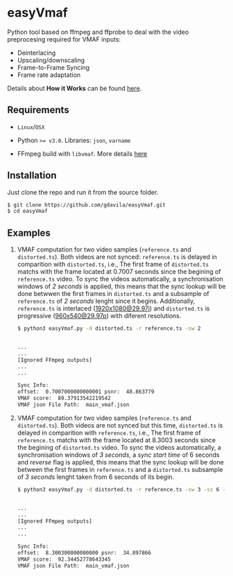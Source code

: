 # easyVmaf

Python tool based on ffmpeg and ffprobe to deal with the video preprocesing required for VMAF inputs:
* Deinterlacing
* Upscaling/downscaling
* Frame-to-Frame Syncing
* Frame rate adaptation

Details about **How it Works** can be found [here](https://gdavila.github.io/broadcast/Vmaf/Vmaf/).

## Requirements

* `Linux`/`OSX`

* Python `>= v3.0`. Libraries: `json`, `varname`

* FFmpeg build with `libvmaf`. More details [here](http://underpop.online.fr/f/ffmpeg/help/libvmaf.htm.gz)

## Installation

Just clone the repo and run it from the source folder.

```bash
$ git clone https://github.com/gdavila/easyVmaf.git
$ cd easyVmaf
```

## Examples

1. VMAF computation for two video samples (`reference.ts` and `distorted.ts`). Both videos are not synced: `reference.ts` is delayed in comparition with `distorted.ts`, i.e.,  The first frame of `distorted.ts` matchs with the frame located at 0.7007 seconds since the begining of `reference.ts` video. To sync the videos automatically, a synchronisation windows of *2 seconds* is applied, this means that the sync lookup will be done betwwen the first frames in `distorted.ts` and a subsample of `reference.ts` of *2 seconds* lenght since it begins. Additionally, `reference.ts` is interlaced (1920x1080@29.97i)  and `distorted.ts` is progressive (960x540@29.97p) with diferent resolutions.

    ```bash
    $ python3 easyVmaf.py -d distorted.ts -r reference.ts -sw 2


    ...
    ...
    [Ignored FFmpeg outputs]
    ...
    ...

    Sync Info:
    offset:  0.7007000000000001 psnr:  48.863779
    VMAF score:  89.37913542219542
    VMAF json File Path:  main_vmaf.json
    ```

2. VMAF computation for two video samples (`reference.ts` and `distorted.ts`). Both videos are not synced but this time,  `distorted.ts` is delayed in comparition with `reference.ts`, i.e.,  The first frame of `reference.ts` matchs with the frame located at 8.3003 seconds since the begining of `distorted.ts` video. To sync the videos automatically, a synchronisation windows of *3 seconds*, a *sync start time* of 6 seconds and *reverse* flag is applied, this means that the sync lookup will be done between the first frames in  `reference.ts` and a `distorted.ts` subsample of *3 seconds* lenght taken from 6 seconds of its begin.

    ```bash
    $ python3 easyVmaf.py -d distorted.ts -r reference.ts -sw 3 -ss 6 -reverse


    ...
    ...
    [Ignored FFmpeg outputs]
    ...
    ...

    Sync Info:
    offset:  8.300300000000000 psnr:  34.897866
    VMAF score:  92.34452778643345
    VMAF json File Path:  main_vmaf.json
    ```
